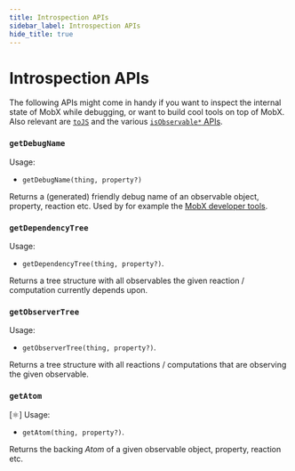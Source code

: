 ```yaml
---
title: Introspection APIs
sidebar_label: Introspection APIs
hide_title: true
---
```


# Introspection APIs

The following APIs might come in handy if you want to inspect the internal state of MobX while debugging, or want to build cool tools on top of MobX.
Also relevant are [`toJS`](tojson.md) and the various [`isObservable*` APIs](api.md#isobservable).

### `getDebugName`

Usage:

-   `getDebugName(thing, property?)`

Returns a (generated) friendly debug name of an observable object, property, reaction etc. Used by for example the [MobX developer tools](https://github.com/mobxjs/mobx-devtools).

### `getDependencyTree`

Usage:

-   `getDependencyTree(thing, property?)`.

Returns a tree structure with all observables the given reaction / computation currently depends upon.

### `getObserverTree`

Usage:

-   `getObserverTree(thing, property?)`.

Returns a tree structure with all reactions / computations that are observing the given observable.

### `getAtom`

[⚛️] Usage:

-   `getAtom(thing, property?)`.

Returns the backing _Atom_ of a given observable object, property, reaction etc.
